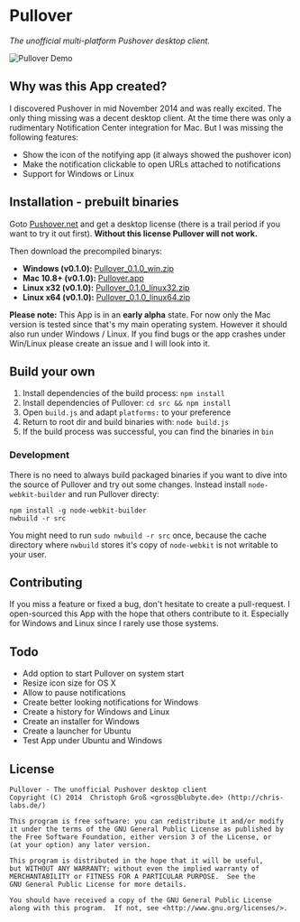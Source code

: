 # Pullover
*The unofficial multi-platform Pushover desktop client.*

![Pullover Demo](https://raw.githubusercontent.com/cgrossde/Pullover/master/res/Demo.gif)

## Why was this App created?

I discovered Pushover in mid November 2014 and was really excited. The only thing missing was a decent desktop client. At the time there was only a rudimentary Notification Center integration for Mac. But I was missing the following features:

* Show the icon of the notifying app (it always showed the pushover icon)
* Make the notification clickable to open URLs attached to notifications
* Support for Windows or Linux

## Installation - prebuilt binaries

Goto [Pushover.net](https://pushover.net/licensing) and get a desktop license (there is a trail period if you want to try it out first). **Without this license Pullover will not work.**

Then download the precompiled binarys:

- **Windows (v0.1.0):** [Pullover_0.1.0_win.zip](https://www.dropbox.com/s/ad6z5dpjieugy32/Pullover_0.1.0_win.zip?dl=1)
- **Mac 10.8+ (v0.1.0):** [Pullover.app](https://www.dropbox.com/sh/42pl10kjqw7q7ha/AADRP7MBfh1Z85u5NnpzhFfDa?dl=1)
- **Linux x32 (v0.1.0):** [Pullover_0.1.0_linux32.zip](https://www.dropbox.com/s/y4lvd63dqapojty/Pullover_0.1.0_linux32.zip?dl=1)
- **Linux x64 (v0.1.0):** [Pullover_0.1.0_linux64.zip](https://www.dropbox.com/s/fy572wm7lsffknn/Pullover_0.1.0_linux64.zip?dl=1)

**Please note:** This App is in an **early alpha** state. For now only the Mac version is tested since that's my main operating system. However it should also run under Windows / Linux. If you find bugs or the app crashes under Win/Linux please create an issue and I will look into it.

## Build your own

1. Install dependencies of the build process: `npm install`
2. Install dependencies of Pullover: `cd src && npm install`
3. Open `build.js` and adapt `platforms:` to your preference
4. Return to root dir and build binaries with: `node build.js`
5. If the build process was successful, you can find the binaries in `bin`

### Development

There is no need to always build packaged binaries if you want to dive into the source of Pullover and try out some changes. Instead install `node-webkit-builder` and run Pullover directy:

    npm install -g node-webkit-builder
    nwbuild -r src

You might need to run `sudo nwbuild -r src` once, because the cache directory where `nwbuild` stores it's copy of `node-webkit` is not writable to your user.

## Contributing

If you miss a feature or fixed a bug, don't hesitate to create a pull-request. I open-sourced this App with the hope that others contribute to it. Especially for Windows and Linux since I rarely use those systems.

## Todo

* Add option to start Pullover on system start
* Resize icon size for OS X
* Allow to pause notifications
* Create better looking notifications for Windows
* Create a history for Windows and Linux
* Create an installer for Windows
* Create a launcher for Ubuntu
* Test App under Ubuntu and Windows

## License

    Pullover - The unofficial Pushover desktop client
    Copyright (C) 2014  Christoph Groß <gross@blubyte.de> (http://chris-labs.de/)
    
    This program is free software: you can redistribute it and/or modify
    it under the terms of the GNU General Public License as published by
    the Free Software Foundation, either version 3 of the License, or
    (at your option) any later version.
    
    This program is distributed in the hope that it will be useful,
    but WITHOUT ANY WARRANTY; without even the implied warranty of
    MERCHANTABILITY or FITNESS FOR A PARTICULAR PURPOSE.  See the
    GNU General Public License for more details.
    
    You should have received a copy of the GNU General Public License
    along with this program.  If not, see <http://www.gnu.org/licenses/>.